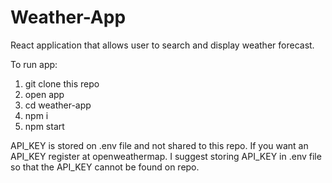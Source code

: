 # Weather-App
React application that allows user to search and display weather forecast.

To run app:
1. git clone this repo
2. open app
3. cd weather-app
4. npm i
5. npm start


API_KEY is stored on .env file and not shared to this repo. If you want an API_KEY register at openweathermap. I suggest storing API_KEY in .env file so that the API_KEY cannot be found on repo.


